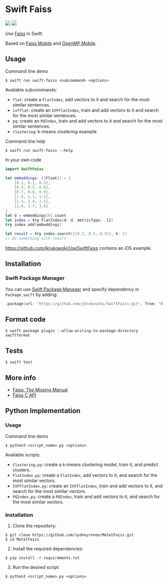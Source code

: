 # Swift Faiss

[![](https://img.shields.io/endpoint?url=https%3A%2F%2Fswiftpackageindex.com%2Fapi%2Fpackages%2Fjkrukowski%2FSwiftFaiss%2Fbadge%3Ftype%3Dswift-versions)](https://swiftpackageindex.com/jkrukowski/SwiftFaiss)
[![](https://img.shields.io/endpoint?url=https%3A%2F%2Fswiftpackageindex.com%2Fapi%2Fpackages%2Fjkrukowski%2FSwiftFaiss%2Fbadge%3Ftype%3Dplatforms)](https://swiftpackageindex.com/jkrukowski/SwiftFaiss)

Use [Faiss](https://github.com/facebookresearch/faiss) in Swift.

Based on [Faiss Mobile](https://github.com/DeveloperMindset-com/faiss-mobile) and [OpenMP Mobile](https://github.com/DeveloperMindset-com/openmp-mobile).

## Usage

Command line demo

```
$ swift run swift-faiss <subcommand> <options>
```

Available subcommands:

- `flat`: create a `FlatIndex`, add vectors to it and search for the most similar sentences.
- `ivfflat`: create an `IVFFlatIndex`, train and add vectors to it and search for the most similar sentences.
- `pq`: create an `PQIndex`, train and add vectors to it and search for the most similar sentences.
- `clustering`: k-means clustering example.

Command line help

```
$ swift run swift-faiss --help
```

In your own code

```swift
import SwiftFaiss

let embeddings: [[Float]] = [
    [0.1, 0.2, 0.3],
    [0.4, 0.5, 0.6],
    [0.7, 0.8, 0.9],
    [1.0, 1.1, 1.2],
    [1.3, 1.4, 1.5],
    [1.6, 1.7, 1.8]
]
let d = embeddings[0].count
let index = try FlatIndex(d: d, metricType: .l2)
try index.add(embeddings)

let result = try index.search([[0.1, 0.5, 0.9]], k: 2)
// do something with result
```

https://github.com/jkrukowski/UseSwiftFaiss contains an iOS example.

## Installation

### Swift Package Manager

You can use [Swift Package Manager](https://swift.org/package-manager/) and specify dependency in `Package.swift` by adding:

```swift
.package(url: "https://github.com/jkrukowski/SwiftFaiss.git", from: "0.0.7")
```

## Format code

```
$ swift package plugin --allow-writing-to-package-directory swiftformat
```

## Tests

```
$ swift test
```

## More info

- [Faiss: The Missing Manual](https://www.pinecone.io/learn/series/faiss/)
- [Faiss C API](https://github.com/facebookresearch/faiss/blob/main/c_api/INSTALL.md)

## Python Implementation

### Usage

Command line demo

```
$ python3 <script_name>.py <options>
```

Available scripts:

- `Clustering.py`: create a k-means clustering model, train it, and predict clusters.
- `FlatIndex.py`: create a `FlatIndex`, add vectors to it, and search for the most similar vectors.
- `IVFFlatIndex.py`: create an `IVFFlatIndex`, train and add vectors to it, and search for the most similar vectors.
- `PQIndex.py`: create a `PQIndex`, train and add vectors to it, and search for the most similar vectors.

### Installation

1. Clone the repository:

```
$ git clone https://github.com/sydneyrenee/MetalFaiss.git
$ cd MetalFaiss
```

2. Install the required dependencies:

```
$ pip install -r requirements.txt
```

3. Run the desired script:

```
$ python3 <script_name>.py <options>
```
